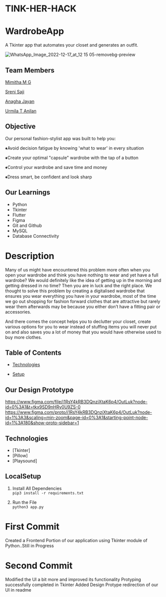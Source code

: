 # TINK-HER-HACK
# WardrobeApp

A Tkinter app that automates your closet and generates an outfit.

![WhatsApp_Image_2022-12-17_at_12 15 05-removebg-preview](https://user-images.githubusercontent.com/92539781/208264938-54831555-ba85-4958-947e-d7cd580e2f42.png)

## Team Members

[Mimitha M G](https://github.com/Mimithamg)

[Sreni Saji](https://github.com/Sre-n)

[Anagha Jayan](https://github.com/AnaghaJn21)

[Urmila T Anilan](https://github.com/urmila-13)

## Objective

Our personal fashion-stylist app was built to help you:

♦Avoid decision fatigue by knowing 'what to wear' in every situation

♦Create your optimal "capsule" wardrobe with the tap of a button

♦Control your wardrobe and save time and money

♦Dress smart, be confident and look sharp

## Our Learnings

- Python
- Tkinter
- Flutter
- Figma
- Git and Github
- MySQL
- Database Connectivity

# Description

Many of us might have encountered this problem more often when you open your wardrobe and think you have nothing to wear and yet have a full wardrobe? We would definitely like the idea of getting up in the morning and getting dressed in no time? Then you are in luck and the right place. We thought to solve this problem by creating a digitalised wardrobe that ensures you wear everything you have in your wardrobe, most of the time we go out shopping for fashion forward clothes that are attractive but rarely wear them afterwards may be because you either don’t have a fitting pair or accessories.

And there comes the concept helps you to declutter your closet, create various options for you to wear instead of stuffing items you will never put on and also saves you a lot of money that you would have otherwise used to buy more clothes.

## Table of Contents

* [Technologies](#Technologies)

* [Setup](#LocalSetup)

## Our Design Prototype

https://www.figma.com/file/i1RsY4kRB3DQnziXtaK6p4/OutLuk?node-id=0%3A1&t=tkx9SD9nHRy0U9ZS-0
https://www.figma.com/proto/i1RsY4kRB3DQnziXtaK6p4/OutLuk?node-id=1%3A3&scaling=min-zoom&page-id=0%3A1&starting-point-node-id=1%3A180&show-proto-sidebar=1

## Technologies
* [Tkinter]
* [Pillow]
* [Playsound]

## LocalSetup
1) Install All Dependencies   
`pip3 install -r requirements.txt`

2) Run the File  
`python3 app.py`   


# First Commit
Created a Frontend Portion of our application using Tkinter module of Python..Still in Progress

# Second Commit
Modified the UI a bit more and improved its functionality
Protyping successfully completed in Tkinter
Added Design Protype redirection of our UI in readme
